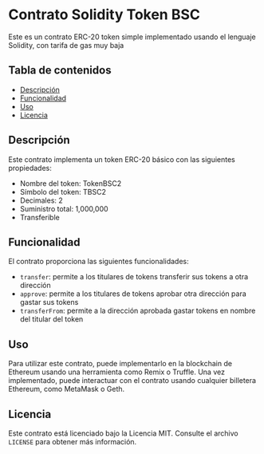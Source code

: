 # Contrato Solidity Token BSC

Este es un contrato ERC-20 token simple implementado usando el lenguaje Solidity, con tarifa de gas muy baja

## Tabla de contenidos
- [Descripción](#descripción)
- [Funcionalidad](#funcionalidad)
- [Uso](#uso)
- [Licencia](#licencia)

## Descripción
Este contrato implementa un token ERC-20 básico con las siguientes propiedades:
- Nombre del token: TokenBSC2
- Símbolo del token: TBSC2
- Decimales: 2
- Suministro total: 1,000,000
- Transferible

## Funcionalidad
El contrato proporciona las siguientes funcionalidades:
- `transfer`: permite a los titulares de tokens transferir sus tokens a otra dirección
- `approve`: permite a los titulares de tokens aprobar otra dirección para gastar sus tokens
- `transferFrom`: permite a la dirección aprobada gastar tokens en nombre del titular del token

## Uso
Para utilizar este contrato, puede implementarlo en la blockchain de Ethereum usando una herramienta como Remix o Truffle. Una vez implementado, puede interactuar con el contrato usando cualquier billetera Ethereum, como MetaMask o Geth.

## Licencia
Este contrato está licenciado bajo la Licencia MIT. Consulte el archivo `LICENSE` para obtener más información.
